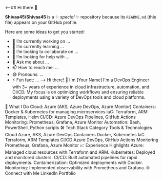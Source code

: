 <--## Hi there 👋


**Shivaa45/Shivaa45** is a ✨ _special_ ✨ repository because its `README.md` (this file) appears on your GitHub profile.

Here are some ideas to get you started:

- 🔭 I’m currently working on ...
- 🌱 I’m currently learning ...
- 👯 I’m looking to collaborate on ...
- 🤔 I’m looking for help with ...
- 💬 Ask me about ...
- 📫 How to reach me: ...
- 😄 Pronouns: ...
- ⚡ Fun fact: ...
-->
Hi there! 👋 I'm [Your Name]
I'm a DevOps Engineer with 3+ years of experience in cloud infrastructure, automation, and CI/CD. My focus is on optimizing workflows and ensuring reliable deployments using a variety of DevOps tools and cloud platforms.

🔧 What I Do
Cloud: Azure (AKS, Azure DevOps, Azure Monitor)
Containers: Docker & Kubernetes for managing microservices
IaC: Terraform, ARM Templates, Helm
CI/CD: Azure DevOps Pipelines, GitHub Actions
Monitoring: Prometheus, Grafana, Azure Monitor
Automation: Bash, PowerShell, Python scripts
🛠️ Tech Stack
Category	Tools & Technologies
Cloud	Azure, AKS, Azure DevOps
Containers	Docker, Kubernetes
IaC	Terraform, ARM Templates
CI/CD	Azure DevOps, GitHub Actions
Monitoring	Prometheus, Grafana, Azure Monitor
📈 Experience Highlights
Azure: Managed cloud resources with Terraform and ARM.
Kubernetes: Deployed and monitored clusters.
CI/CD: Built automated pipelines for rapid deployments.
Containerization: Optimized deployments with Docker.
Monitoring: Implemented observability with Prometheus and Grafana.
🌐 Connect with Me
LinkedIn
Portfolio

